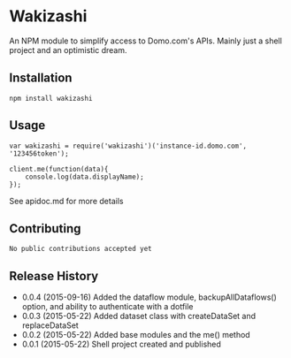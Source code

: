 Wakizashi
=========

An NPM module to simplify access to Domo.com's APIs. Mainly just a shell project and an optimistic dream.

## Installation

    npm install wakizashi
	
## Usage

    var wakizashi = require('wakizashi')('instance-id.domo.com', '123456token');

    client.me(function(data){
    	console.log(data.displayName);
    });

See apidoc.md for more details
	
## Contributing

	No public contributions accepted yet
	
## Release History

* 0.0.4 (2015-09-16) Added the dataflow module, backupAllDataflows() option, and ability to authenticate with a dotfile
* 0.0.3 (2015-05-22) Added dataset class with createDataSet and replaceDataSet
* 0.0.2 (2015-05-22) Added base modules and the me() method
* 0.0.1 (2015-05-22) Shell project created and published 